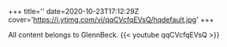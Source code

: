 +++
title=''
date=2020-10-23T17:12:29Z
cover='https://i.ytimg.com/vi/qqCVcfqEVsQ/hqdefault.jpg'
+++

All content belongs to GlennBeck.
{{< youtube qqCVcfqEVsQ >}}
